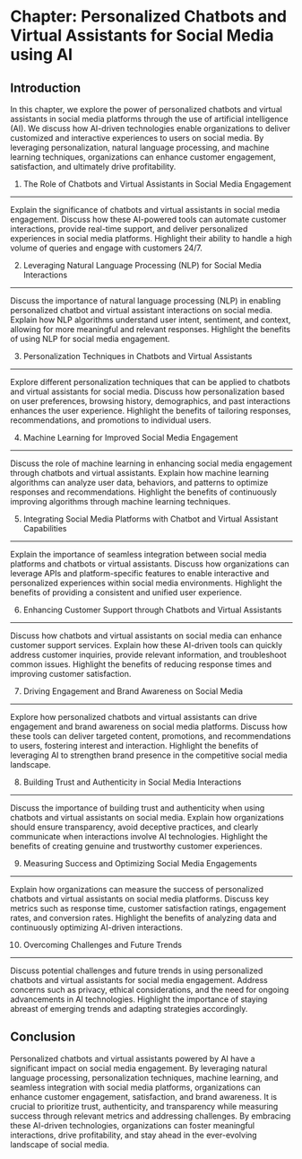 Chapter: Personalized Chatbots and Virtual Assistants for Social Media using AI
===============================================================================

Introduction
------------

In this chapter, we explore the power of personalized chatbots and virtual assistants in social media platforms through the use of artificial intelligence (AI). We discuss how AI-driven technologies enable organizations to deliver customized and interactive experiences to users on social media. By leveraging personalization, natural language processing, and machine learning techniques, organizations can enhance customer engagement, satisfaction, and ultimately drive profitability.

1. The Role of Chatbots and Virtual Assistants in Social Media Engagement
-------------------------------------------------------------------------

Explain the significance of chatbots and virtual assistants in social media engagement. Discuss how these AI-powered tools can automate customer interactions, provide real-time support, and deliver personalized experiences in social media platforms. Highlight their ability to handle a high volume of queries and engage with customers 24/7.

2. Leveraging Natural Language Processing (NLP) for Social Media Interactions
-----------------------------------------------------------------------------

Discuss the importance of natural language processing (NLP) in enabling personalized chatbot and virtual assistant interactions on social media. Explain how NLP algorithms understand user intent, sentiment, and context, allowing for more meaningful and relevant responses. Highlight the benefits of using NLP for social media engagement.

3. Personalization Techniques in Chatbots and Virtual Assistants
----------------------------------------------------------------

Explore different personalization techniques that can be applied to chatbots and virtual assistants for social media. Discuss how personalization based on user preferences, browsing history, demographics, and past interactions enhances the user experience. Highlight the benefits of tailoring responses, recommendations, and promotions to individual users.

4. Machine Learning for Improved Social Media Engagement
--------------------------------------------------------

Discuss the role of machine learning in enhancing social media engagement through chatbots and virtual assistants. Explain how machine learning algorithms can analyze user data, behaviors, and patterns to optimize responses and recommendations. Highlight the benefits of continuously improving algorithms through machine learning techniques.

5. Integrating Social Media Platforms with Chatbot and Virtual Assistant Capabilities
-------------------------------------------------------------------------------------

Explain the importance of seamless integration between social media platforms and chatbots or virtual assistants. Discuss how organizations can leverage APIs and platform-specific features to enable interactive and personalized experiences within social media environments. Highlight the benefits of providing a consistent and unified user experience.

6. Enhancing Customer Support through Chatbots and Virtual Assistants
---------------------------------------------------------------------

Discuss how chatbots and virtual assistants on social media can enhance customer support services. Explain how these AI-driven tools can quickly address customer inquiries, provide relevant information, and troubleshoot common issues. Highlight the benefits of reducing response times and improving customer satisfaction.

7. Driving Engagement and Brand Awareness on Social Media
---------------------------------------------------------

Explore how personalized chatbots and virtual assistants can drive engagement and brand awareness on social media platforms. Discuss how these tools can deliver targeted content, promotions, and recommendations to users, fostering interest and interaction. Highlight the benefits of leveraging AI to strengthen brand presence in the competitive social media landscape.

8. Building Trust and Authenticity in Social Media Interactions
---------------------------------------------------------------

Discuss the importance of building trust and authenticity when using chatbots and virtual assistants on social media. Explain how organizations should ensure transparency, avoid deceptive practices, and clearly communicate when interactions involve AI technologies. Highlight the benefits of creating genuine and trustworthy customer experiences.

9. Measuring Success and Optimizing Social Media Engagements
------------------------------------------------------------

Explain how organizations can measure the success of personalized chatbots and virtual assistants on social media platforms. Discuss key metrics such as response time, customer satisfaction ratings, engagement rates, and conversion rates. Highlight the benefits of analyzing data and continuously optimizing AI-driven interactions.

10. Overcoming Challenges and Future Trends
-------------------------------------------

Discuss potential challenges and future trends in using personalized chatbots and virtual assistants for social media engagement. Address concerns such as privacy, ethical considerations, and the need for ongoing advancements in AI technologies. Highlight the importance of staying abreast of emerging trends and adapting strategies accordingly.

Conclusion
----------

Personalized chatbots and virtual assistants powered by AI have a significant impact on social media engagement. By leveraging natural language processing, personalization techniques, machine learning, and seamless integration with social media platforms, organizations can enhance customer engagement, satisfaction, and brand awareness. It is crucial to prioritize trust, authenticity, and transparency while measuring success through relevant metrics and addressing challenges. By embracing these AI-driven technologies, organizations can foster meaningful interactions, drive profitability, and stay ahead in the ever-evolving landscape of social media.
